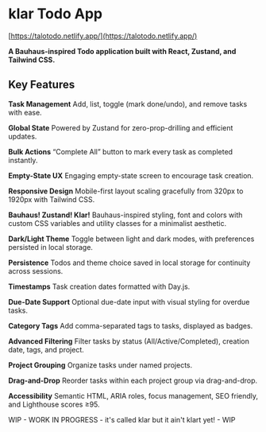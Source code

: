 # klar Todo App

[https://talotodo.netlify.app/](https://talotodo.netlify.app/)


**A Bauhaus-inspired Todo application built with React, Zustand, and Tailwind CSS.**


## Key Features

**Task Management**
   Add, list, toggle (mark done/undo), and remove tasks with ease.

**Global State**
   Powered by Zustand for zero-prop-drilling and efficient updates.

**Bulk Actions**
   “Complete All” button to mark every task as completed instantly.

**Empty-State UX**
   Engaging empty-state screen to encourage task creation.

**Responsive Design**
   Mobile-first layout scaling gracefully from 320px to 1920px with Tailwind CSS.

**Bauhaus! Zustand! Klar!**
   Bauhaus-inspired styling, font and colors with custom CSS variables and utility classes for a minimalist aesthetic.

**Dark/Light Theme**
   Toggle between light and dark modes, with preferences persisted in local storage.

**Persistence**
   Todos and theme choice saved in local storage for continuity across sessions.

**Timestamps**
   Task creation dates formatted with Day.js.

**Due-Date Support**
    Optional due-date input with visual styling for overdue tasks.

**Category Tags**
    Add comma-separated tags to tasks, displayed as badges.

**Advanced Filtering**
    Filter tasks by status (All/Active/Completed), creation date, tags, and project.

**Project Grouping**
    Organize tasks under named projects.

 **Drag-and-Drop**
    Reorder tasks within each project group via drag-and-drop.

**Accessibility**
    Semantic HTML, ARIA roles, focus management, SEO friendly, and Lighthouse scores ≥95.

WIP - WORK IN PROGRESS - it's called klar but it ain't klart yet! - WIP
